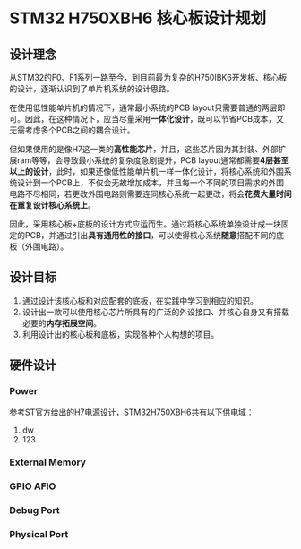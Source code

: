 # STM32 H750XBH6 核心板设计规划
## 设计理念
从STM32的F0、F1系列一路至今，到目前最为复杂的H750IBK6开发板、核心板的设计，逐渐认识到了单片机系统的设计思路。

在使用低性能单片机的情况下，通常最小系统的PCB layout只需要普通的两层即可。因此，在这种情况下，应当尽量采用**一体化设计**，既可以节省PCB成本，又无需考虑多个PCB之间的耦合设计。

但如果使用的是像H7这一类的**高性能芯片**，并且，这些芯片因为其封装、外部扩展ram等等，会导致最小系统的复杂度急剧提升，PCB layout通常都需要**4层甚至以上的设计**，此时，如果还像低性能单片机一样一体化设计，将核心系统和外围系统设计到一个PCB上，不仅会无故增加成本，并且每一个不同的项目需求的外围电路不尽相同，若更改外围电路则需要连同核心系统一起更改，将会**花费大量时间在重复设计核心系统上**。

因此，采用核心板+底板的设计方式应运而生。通过将核心系统单独设计成一块固定的PCB，并通过引出**具有通用性的接口**，可以使得核心系统**随意**搭配不同的底板（外围电路）。
## 设计目标
1. 通过设计该核心板和对应配套的底板，在实践中学习到相应的知识。
2. 设计出一款可以使用核心芯片所具有的广泛的外设接口、并核心自身又有搭载必要的**内存拓展空间**。
3. 利用设计出的核心板和底板，实现各种个人构想的项目。

## 硬件设计
### Power
参考ST官方给出的H7电源设计，STM32H750XBH6共有以下供电域：

1. dw
2. 123

### External Memory
### GPIO AFIO
### Debug Port
### Physical Port